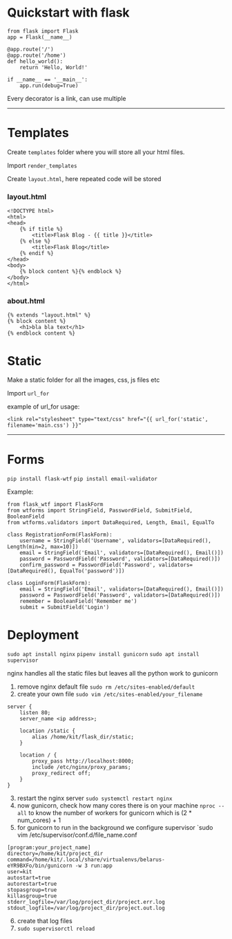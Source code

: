 # Quickstart with flask
```
from flask import Flask
app = Flask(__name__)

@app.route('/')
@app.route('/home')
def hello_world():
    return 'Hello, World!'

if __name__ == '__main__':
    app.run(debug=True)
```
Every decorator is a link, can use multiple

---
# Templates 
Create `templates` folder where you will store all your html files.

Import `render_templates`

Create `layout.html`, here repeated code will be stored

### layout.html
```
<!DOCTYPE html>
<html>
<head>
    {% if title %}
        <title>Flask Blog - {{ title }}</title>
    {% else %}
        <title>Flask Blog</title>
    {% endif %}
</head>
<body>
    {% block content %}{% endblock %}
</body>
</html>
```
### about.html
```
{% extends "layout.html" %}
{% block content %}
    <h1>bla bla text</h1>
{% endblock content %}
```

# Static

Make a static folder for all the images, css, js files etc

Import `url_for`

example of url_for usage:
```
<link rel="stylesheet" type="text/css" href="{{ url_for('static', filename='main.css') }}"
```
---

# Forms
`pip install flask-wtf`
`pip install email-validator`

Example:
```
from flask_wtf import FlaskForm
from wtforms import StringField, PasswordField, SubmitField, BooleanField
from wtforms.validators import DataRequired, Length, Email, EqualTo

class RegistrationForm(FlaskForm):
    username = StringField('Username', validators=[DataRequired(), Length(min=2, max=10)])
    email = StringField('Email', validators=[DataRequired(), Email()])
    password = PasswordField('Password', validators=[DataRequired()])
    confirm_password = PasswordField('Password', validators=[DataRequired(), EqualTo('password')])

class LoginForm(FlaskForm):
    email = StringField('Email', validators=[DataRequired(), Email()])
    password = PasswordField('Password', validators=[DataRequired()])
    remember = BooleanField('Remember me')
    submit = SubmitField('Login')
```

# Deployment

`sudo apt install nginx`
`pipenv install gunicorn`
`sudo apt install supervisor`

nginx handles all the static files but leaves all the python work to gunicorn

1. remove nginx default file `sudo rm /etc/sites-enabled/default`
2. create your own file `sudo vim /etc/sites-enabled/your_filename`
```
server {
    listen 80;
    server_name <ip address>;
    
    location /static {
        alias /home/kit/flask_dir/static;
    }
    
    location / {
        proxy_pass http://localhost:8000;
        include /etc/nginx/proxy_params;
        proxy_redirect off;
    }
}
```
3. restart the nginx server `sudo systemctl restart nginx`
4. now gunicorn, check how many cores there is on your machine `nproc --all` to know the number of workers for gunicorn which is (2 * num_cores) + 1
5. for gunicorn to run in the background we configure supervisor `sudo vim /etc/supervisor/conf.d/file_name.conf
```
[program:your_project_name]
directory=/home/kit/project_dir
command=/home/kit/.local/share/virtualenvs/belarus-eYR9BXFo/bin/gunicorn -w 3 run:app
user=kit
autostart=true
autorestart=true
stopasgroup=true
killasgroup=true
stderr_logfile=/var/log/project_dir/project.err.log
stdout_logfile=/var/log/project_dir/project.out.log
```
6. create that log files
7. `sudo supervisorctl reload`
